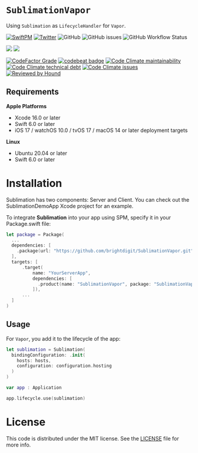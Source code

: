 # ``SublimationVapor``

Using `Sublimation` as `LifecycleHandler` for `Vapor`.

 [![SwiftPM](https://img.shields.io/badge/SPM-Linux%20%7C%20iOS%20%7C%20macOS%20%7C%20watchOS%20%7C%20tvOS-success?logo=swift)](https://swift.org)
 [![Twitter](https://img.shields.io/badge/twitter-@brightdigit-blue.svg?style=flat)](http://twitter.com/brightdigit)
 ![GitHub](https://img.shields.io/github/license/brightdigit/SublimationVapor)
 ![GitHub issues](https://img.shields.io/github/issues/brightdigit/SublimationVapor)
 ![GitHub Workflow Status](https://img.shields.io/github/actions/workflow/status/brightdigit/SublimationVapor/SublimationVapor.yml?label=actions&logo=github&?branch=main)

 [![](https://img.shields.io/endpoint?url=https%3A%2F%2Fswiftpackageindex.com%2Fapi%2Fpackages%2Fbrightdigit%2FSublimationVapor%2Fbadge%3Ftype%3Dswift-versions)](https://swiftpackageindex.com/brightdigit/SublimationVapor)
 [![](https://img.shields.io/endpoint?url=https%3A%2F%2Fswiftpackageindex.com%2Fapi%2Fpackages%2Fbrightdigit%2FSublimationVapor%2Fbadge%3Ftype%3Dplatforms)](https://swiftpackageindex.com/brightdigit/SublimationVapor)


 <!--
 [![Codecov](https://img.shields.io/codecov/c/github/brightdigit/SublimationVapor)](https://codecov.io/gh/brightdigit/SublimationVapor)
 -->
 [![CodeFactor Grade](https://img.shields.io/codefactor/grade/github/brightdigit/SublimationVapor)](https://www.codefactor.io/repository/github/brightdigit/SublimationVapor)
 [![codebeat badge](https://codebeat.co/badges/a0c6c5c9-4718-499d-9533-725572908e17)](https://codebeat.co/projects/github-com-brightdigit-SublimationVapor-main)
 [![Code Climate maintainability](https://img.shields.io/codeclimate/maintainability/brightdigit/SublimationVapor)](https://codeclimate.com/github/brightdigit/SublimationVapor)
 [![Code Climate technical debt](https://img.shields.io/codeclimate/tech-debt/brightdigit/SublimationVapor?label=debt)](https://codeclimate.com/github/brightdigit/SublimationVapor)
 [![Code Climate issues](https://img.shields.io/codeclimate/issues/brightdigit/SublimationVapor)](https://codeclimate.com/github/brightdigit/SublimationVapor)
 [![Reviewed by Hound](https://img.shields.io/badge/Reviewed_by-Hound-8E64B0.svg)](https://houndci.com)

## Requirements 

**Apple Platforms**

- Xcode 16.0 or later
- Swift 6.0 or later
- iOS 17 / watchOS 10.0 / tvOS 17 / macOS 14 or later deployment targets

**Linux**

- Ubuntu 20.04 or later
- Swift 6.0 or later

# Installation

Sublimation has two components: Server and Client. You can check out the SublimationDemoApp Xcode project for an example.

To integrate **Sublimation** into your app using SPM, specify it in your Package.swift file:

```swift    
let package = Package(
  ...
  dependencies: [
    .package(url: "https://github.com/brightdigit/SublimationVapor.git", from: "1.0.0")
  ],
  targets: [
      .target(
          name: "YourServerApp",
          dependencies: [
            .product(name: "SublimationVapor", package: "SublimationVapor"), ...
          ]),
      ...
  ]
)
```

## Usage

For `Vapor`, you add it to the lifecycle of the app:

```swift
let sublimation = Sublimation(
  bindingConfiguration: .init(
    hosts: hosts, 
    configuration: configuration.hosting
  )
)

var app : Application

app.lifecycle.use(sublimation)
```

# License 

This code is distributed under the MIT license. See the [LICENSE](https://github.com/brightdigit/SublimationVapor/LICENSE) file for more info.
